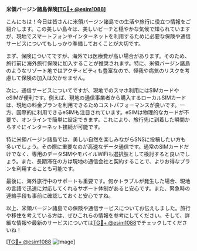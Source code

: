 **米領バージン諸島保険[[TG💪+ @esim1088](https://t.me/s/esim1088)]**

こんにちは！今日は皆さんに米領バージン諸島での生活や旅行に役立つ情報をご紹介します。この美しい島々は、美しいビーチと穏やかな気候で知られていますが、現地でスマートフォンやインターネットを利用するために必要な保険や通信サービスについてもしっかり準備しておくことが大切です。

まず、保険についてですが、海外では医療費が高い場合があります。そのため、旅行前に海外旅行保険に加入することが推奨されます。特に、米領バージン諸島のようなリゾート地ではアクティビティも豊富なので、怪我や病気のリスクを考慮して保険の加入は欠かせません。

次に、通信サービスについてですが、現地でのスマホ利用にはSIMカードやeSIMが便利です。例えば、現地の通信事業者から購入するローカルSIMカードは、現地の料金プランを利用できるためコストパフォーマンスが良いです。一方、国際的に利用できるeSIMも注目されています。eSIMは物理的なカードが不要で、オンラインで簡単に設定できます。これにより、旅行先に到着した瞬間からすぐにインターネット接続が可能です。

特に米領バージン諸島では、美しい自然を楽しみながらSNSに投稿したい方も多いでしょう。その際に重要なのが高速なデータ通信です。通常のSIMカードだけでなく、専用のデータSIMやモバイルWiFiも選択肢として検討すると良いでしょう。また、長期滞在の方は現地の通信会社と契約することで、よりお得なプランを利用することも可能です。

最後に、海外旅行中のサポートも重要です。何かトラブルが発生した場合、現地の言語で迅速に対応してくれるサポート体制があると安心です。また、緊急時の連絡手段も事前に確認しておくと安心ですね。

以上、米領バージン諸島での保険や通信サービスについてお伝えしました。旅行や移住を考えている方は、ぜひこれらの情報を参考にしてください。そして、詳細な情報や最新のサービスについては[TG💪+ @esim1088](https://t.me/s/esim1088)でチェックしてくださいね！

[[TG💪+ @esim1088](https://t.me/s/esim1088) ![Image](https://i.postimg.cc/Y0z9fWf4/image.png)]